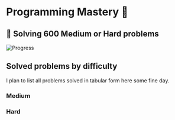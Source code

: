 # Programming Mastery :punch:

## :goal_net:  Solving 600 Medium or Hard problems 

![Progress](https://progress-bar.dev/38/?scale=600&title=InterviewGod&width=500&color=babaca&suffix=+problems+solved)

## Solved problems by difficulty
I plan to list all problems solved in tabular form here some fine day.

### Medium

### Hard

